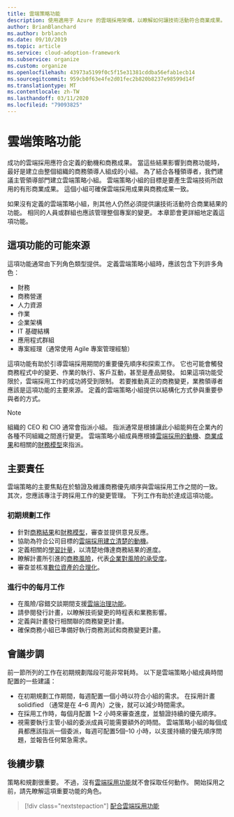 ```yaml
---
title: 雲端策略功能
description: 使用適用于 Azure 的雲端採用架構，以瞭解如何讓技術活動符合商業成果。
author: BrianBlanchard
ms.author: brblanch
ms.date: 09/10/2019
ms.topic: article
ms.service: cloud-adoption-framework
ms.subservice: organize
ms.custom: organize
ms.openlocfilehash: 43973a5199f0c5f15e31381cddba56efab1ecb14
ms.sourcegitcommit: 959cb0f63e4fe2d01fec2b820b8237e98599d14f
ms.translationtype: MT
ms.contentlocale: zh-TW
ms.lasthandoff: 03/11/2020
ms.locfileid: "79093825"
---
```

# <a name="cloud-strategy-capabilities"></a>雲端策略功能

成功的雲端採用應符合定義的動機和商務成果。 當這些結果影響到商務功能時，最好是建立由整個組織的商務領導人組成的小組。 為了結合各種領導者，我們建議主管領導部門建立雲端策略小組。 雲端策略小組的目標是要產生雲端技術所啟用的有形商業成果。 這個小組可確保雲端採用成果與商務成果一致。

如果沒有定義的雲端策略小組，則其他人仍然必須提供讓技術活動符合商業結果的功能。 相同的人員或群組也應該管理整個專案的變更。 本章節會更詳細地定義這項功能。

## <a name="possible-sources-for-this-capability"></a>這項功能的可能來源

這項功能通常由下列角色類型提供。 定義雲端策略小組時，應該包含下列許多角色：

- 財務
- 商務營運
- 人力資源
- 作業
- 企業架構
- IT 基礎結構
- 應用程式群組
- 專案經理（通常使用 Agile 專案管理經驗）

這項功能有助於引導雲端採用期間的重要優先順序和探索工作。 它也可能會觸發商務程式中的變更、作業的執行、客戶互動，甚至是產品開發。 如果這項功能受限於，雲端採用工作的成功將受到限制。 若要推動真正的商務變更，業務領導者應該是這項功能的主要來源。 定義的雲端策略小組提供以結構化方式參與重要參與者的方式。

> [!NOTE]
> 組織的 CEO 和 CIO 通常會指派小組。 指派通常是根據讓此小組能夠在企業內的各種不同組織之間進行變更。 雲端策略小組成員應根據[雲端採用的動機](../strategy/motivations.md)、[商業成果](../strategy/business-outcomes/index.md)和相關的[財務模型](../strategy/financial-models.md)來指派。

## <a name="key-responsibilities"></a>主要責任

雲端策略的主要焦點在於驗證及維護商務優先順序與雲端採用工作之間的一致。 其次，您應該專注于跨採用工作的變更管理。 下列工作有助於達成這項功能。

### <a name="early-planning-tasks"></a>初期規劃工作

- 針對[商務結果](../strategy/business-outcomes/index.md)和[財務模型](../strategy/financial-models.md)，審查並提供意見反應。
- 協助為符合公司目標的[雲端採用建立清楚的動機](../strategy/motivations.md)。
- 定義相關的[學習計量](../strategy/learning-metrics.md)，以清楚地傳達商務結果的進度。
- 瞭解計畫所引進的[商務風險](../govern/policy-compliance/risk-tolerance.md)，代表[企業對風險的承受度](../govern/policy-compliance/risk-tolerance.md)。
- 審查並核准[數位資產的合理化](../digital-estate/rationalize.md)。

### <a name="ongoing-monthly-tasks"></a>進行中的每月工作

- 在風險/容錯交談期間支援[雲端治理功能](./cloud-governance.md)。
- 請參閱發行計畫，以瞭解技術變更的時程表和業務影響。
- 定義與計畫發行相關聯的商務變更計畫。
- 確保商務小組已準備好執行商務測試和商務變更計畫。

## <a name="meeting-cadence"></a>會議步調

前一節所列的工作在初期規劃階段可能非常耗時。 以下是雲端策略小組成員時間配置的一些建議：

- 在初期規劃工作期間，每週配置一個小時以符合小組的需求。 在採用計畫 solidified （通常是在 4&ndash;6 周內）之後，就可以減少時間需求。
- 在採用工作時，每個月配置 1&ndash;2 小時來審查進度，並驗證持續的優先順序。
- 視需要執行主管小組的委派成員可能需要額外的時間。 雲端策略小組的每個成員都應該指派一個委派，每週可配置5個&ndash;10 小時，以支援持續的優先順序問題，並報告任何緊急需求。

## <a name="next-steps"></a>後續步驟

策略和規劃很重要。 不過，沒有[雲端採用功能](./cloud-adoption.md)就不會採取任何動作。 開始採用之前，請先瞭解這項重要功能的角色。

> [!div class="nextstepaction"]
> [配合雲端採用功能](./cloud-adoption.md)
